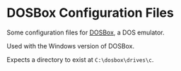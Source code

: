 # DOSBox Configuration Files

Some configuration files for [DOSBox](https://www.dosbox.com/), a DOS emulator.

Used with the Windows version of DOSBox.

Expects a directory to exist at `C:\dosbox\drives\c`.

